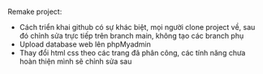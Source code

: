 Remake project:
- Cách triển khai github có sự khác biệt, mọi người clone project về, sau đó chỉnh sửa trực tiếp trên branch main, không tạo các branch phụ
- Upload database web lên phpMyadmin
- Thay đổi html css theo các trang đã phân công, các tính năng chưa hoàn thiện mình sẽ chỉnh sửa sau
